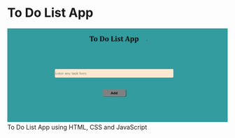 # To Do List App
![alt text](https://github.com/Surajk7841/To-Do-List-App/blob/main/Images/img.png)
To Do List App using HTML, CSS and JavaScript
